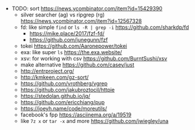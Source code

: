 - TODO: sort https://news.ycombinator.com/item?id=15429390
  - silver searcher (ag) vs ripgrep (rg) https://news.ycombinator.com/item?id=12567328
  - fd: like simple `find` or `ls -R | grep -i` https://github.com/sharkdp/fd
    - https://mike.place/2017/fzf-fd/
    - https://github.com/junegunn/fzf
  - tokei https://github.com/Aaronepower/tokei
  - exa: like super `ls` https://the.exa.website/
  - xsv: for working with csv https://github.com/BurntSushi/xsv
  - make alternative https://github.com/casey/just
  - http://entrproject.org/
  - http://kmkeen.com/gz-sort/
  - https://github.com/vrothberg/vgrep
  - https://github.com/jakubroztocil/httpie
  - https://stedolan.github.io/jq/
  - https://github.com/ericchiang/pup
  - https://joeyh.name/code/moreutils/
  - facebook's fpp https://asciinema.org/a/19519
  - like `7z x` or `tar -x` and more https://github.com/jwiegley/una